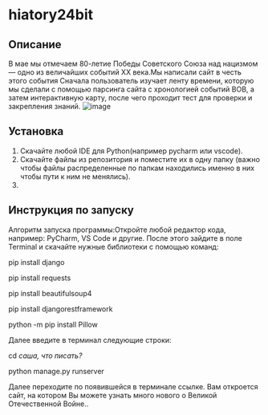 # hiatory24bit
## Описание
В мае мы отмечаем 80-летие Победы Советского Союза над нацизмом — одно из величайших событий XX века.Мы написали сайт в честь этого события
Сначала пользователь изучает ленту времени, которую мы сделали с помощью парсинга сайта с хронологией событий ВОВ, а затем интерактивную карту, после чего проходит тест для проверки и закрепления знаний.
![image](https://github.com/user-attachments/assets/eb9e565d-4a25-48b4-924b-e2bdb757c3ed)

## Установка
1. Скачайте любой IDE для Python(например pycharm или vscode).
2. Скачайте файлы из репозитория и поместите их в одну папку (важно чтобы файлы распределенные по папкам находились именно в них чтобы пути к ним не менялись).
3. 

## Инструкция по запуску
Алгоритм запуска программы:Откройте любой редактор кода, например: PyCharm, VS Code и другие. После этого зайдите в поле Terminal и скачайте нужные библиотеки с помощью команд:

pip install django

pip install requests

pip install beautifulsoup4

pip install djangorestframework

python -m pip install Pillow

Далее введите в терминал следующие строки:

cd *саша, что писать?*

python manage.py runserver

Далее переходите по появившейся в терминале ссылке. Вам откроется сайт, на котором Вы можете узнать много нового о Великой Отечественной Войне..

